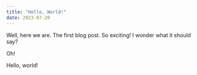 ```yaml
---
title: "Hello, World!"
date: 2023-07-20
---
```


Well, here we are. The first blog post. So exciting! I wonder what it should say? 

Oh!

Hello, world!
